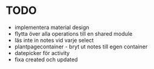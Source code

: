 # TODO

* implementera material design
* flytta över alla operations till en shared module
* läs inte in notes vid varje select
* plantpagecontainer - bryt ut notes till egen container
* datepicker för activity
* fixa created och updated
